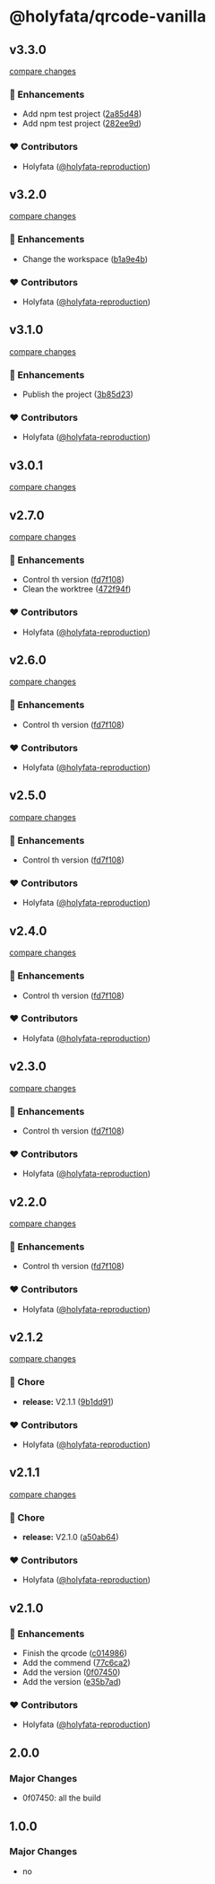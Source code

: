 # @holyfata/qrcode-vanilla

## v3.3.0

[compare changes](https://github.com/holyfata/qrcode/compare/v3.2.0...v3.3.0)

### 🚀 Enhancements

- Add npm test project ([2a85d48](https://github.com/holyfata/qrcode/commit/2a85d48))
- Add npm test project ([282ee9d](https://github.com/holyfata/qrcode/commit/282ee9d))

### ❤️ Contributors

- Holyfata ([@holyfata-reproduction](https://github.com/holyfata-reproduction))

## v3.2.0

[compare changes](https://github.com/stenciljs/component-starter/compare/v3.1.0...v3.2.0)

### 🚀 Enhancements

- Change the workspace ([b1a9e4b](https://github.com/stenciljs/component-starter/commit/b1a9e4b))

### ❤️ Contributors

- Holyfata ([@holyfata-reproduction](https://github.com/holyfata-reproduction))

## v3.1.0

[compare changes](https://github.com/stenciljs/component-starter/compare/v3.0.0...v3.1.0)

### 🚀 Enhancements

- Publish the project ([3b85d23](https://github.com/stenciljs/component-starter/commit/3b85d23))

### ❤️ Contributors

- Holyfata ([@holyfata-reproduction](https://github.com/holyfata-reproduction))

## v3.0.1

[compare changes](https://github.com/stenciljs/component-starter/compare/v3.0.0...v3.0.1)

## v2.7.0

[compare changes](https://github.com/stenciljs/component-starter/compare/v2.1.2...v2.7.0)

### 🚀 Enhancements

- Control th version ([fd7f108](https://github.com/stenciljs/component-starter/commit/fd7f108))
- Clean the worktree ([472f94f](https://github.com/stenciljs/component-starter/commit/472f94f))

### ❤️ Contributors

- Holyfata ([@holyfata-reproduction](https://github.com/holyfata-reproduction))

## v2.6.0

[compare changes](https://github.com/stenciljs/component-starter/compare/v2.1.2...v2.6.0)

### 🚀 Enhancements

- Control th version ([fd7f108](https://github.com/stenciljs/component-starter/commit/fd7f108))

### ❤️ Contributors

- Holyfata ([@holyfata-reproduction](https://github.com/holyfata-reproduction))

## v2.5.0

[compare changes](https://github.com/stenciljs/component-starter/compare/v2.1.2...v2.5.0)

### 🚀 Enhancements

- Control th version ([fd7f108](https://github.com/stenciljs/component-starter/commit/fd7f108))

### ❤️ Contributors

- Holyfata ([@holyfata-reproduction](https://github.com/holyfata-reproduction))

## v2.4.0

[compare changes](https://github.com/stenciljs/component-starter/compare/v2.1.2...v2.4.0)

### 🚀 Enhancements

- Control th version ([fd7f108](https://github.com/stenciljs/component-starter/commit/fd7f108))

### ❤️ Contributors

- Holyfata ([@holyfata-reproduction](https://github.com/holyfata-reproduction))

## v2.3.0

[compare changes](https://github.com/stenciljs/component-starter/compare/v2.1.2...v2.3.0)

### 🚀 Enhancements

- Control th version ([fd7f108](https://github.com/stenciljs/component-starter/commit/fd7f108))

### ❤️ Contributors

- Holyfata ([@holyfata-reproduction](https://github.com/holyfata-reproduction))

## v2.2.0

[compare changes](https://github.com/stenciljs/component-starter/compare/v2.1.2...v2.2.0)

### 🚀 Enhancements

- Control th version ([fd7f108](https://github.com/stenciljs/component-starter/commit/fd7f108))

### ❤️ Contributors

- Holyfata ([@holyfata-reproduction](https://github.com/holyfata-reproduction))

## v2.1.2

[compare changes](https://github.com/stenciljs/component-starter/compare/v2.1.1...v2.1.2)

### 🏡 Chore

- **release:** V2.1.1 ([9b1dd91](https://github.com/stenciljs/component-starter/commit/9b1dd91))

### ❤️ Contributors

- Holyfata ([@holyfata-reproduction](https://github.com/holyfata-reproduction))

## v2.1.1

[compare changes](https://github.com/stenciljs/component-starter/compare/v2.1.0...v2.1.1)

### 🏡 Chore

- **release:** V2.1.0 ([a50ab64](https://github.com/stenciljs/component-starter/commit/a50ab64))

### ❤️ Contributors

- Holyfata ([@holyfata-reproduction](https://github.com/holyfata-reproduction))

## v2.1.0


### 🚀 Enhancements

- Finish the qrcode ([c014986](https://github.com/stenciljs/component-starter/commit/c014986))
- Add the commend ([77c6ca2](https://github.com/stenciljs/component-starter/commit/77c6ca2))
- Add the version ([0f07450](https://github.com/stenciljs/component-starter/commit/0f07450))
- Add the version ([e35b7ad](https://github.com/stenciljs/component-starter/commit/e35b7ad))

### ❤️ Contributors

- Holyfata ([@holyfata-reproduction](https://github.com/holyfata-reproduction))

## 2.0.0

### Major Changes

- 0f07450: all the build

## 1.0.0

### Major Changes

- no
